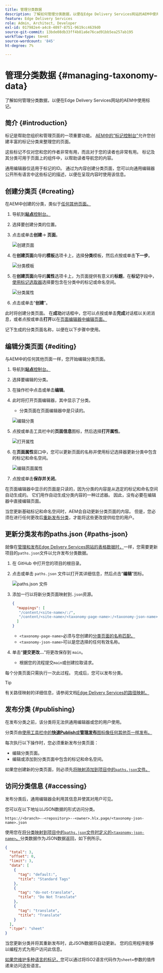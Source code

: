 ```yaml
---
title: 管理分类数据
description: 了解如何管理分类数据，以便在Edge Delivery Services网站的AEM中使用标记。
feature: Edge Delivery Services
role: Admin, Architect, Developer
exl-id: 017982e4-a4c8-4097-8751-9619cc4639d0
source-git-commit: 13bde08db33ff4b81a6e76cad91bb5ea257ab195
workflow-type: tm+mt
source-wordcount: '845'
ht-degree: 7%

---
```


# 管理分类数据 {#managing-taxonomy-data}

了解如何管理分类数据，以便在Edge Delivery Services网站的AEM中使用标记。

## 简介 {#introduction}

标记是帮助您组织和管理页面的一项重要功能。 [AEM中的“标记控制台”](/help/sites-cloud/administering/tags.md#tagging-console)允许您创建丰富的标记分类来整理您的页面。

这些标记不仅对您和您的作者非常有用，而且对于您的读者也非常有用。 标记及其分类可用于页面上的组件中，以帮助读者导航您的内容。

通用编辑器仅适用于标记的ID。 通过为内容创建分类页面，您可以向通用编辑器公开所有语言中这些标记的描述，以便在呈现内容时使用该信息。

## 创建分类页 {#creating}

在AEM中创建的分类，类似于[任何其他页面。](/help/sites-cloud/authoring/sites-console/creating-pages.md)

1. 导航到&#x200B;[**站点**&#x200B;控制台。](/help/sites-cloud/authoring/sites-console/introduction.md)

1. 选择要创建分类的位置。

1. 点击或单击&#x200B;**创建**-> **页面**。

   ![创建页面](assets/taxonomy/create-page.png)

1. 在&#x200B;**创建页面**&#x200B;向导的&#x200B;**模板**&#x200B;选项卡上，选择&#x200B;**分类**&#x200B;模板，然后点按或单击&#x200B;**下一步**。

   ![分类模板](assets/taxonomy/taxonomy-template.png)

1. 在&#x200B;**创建页面**&#x200B;向导的&#x200B;**属性**&#x200B;选项卡上，为页面提供有意义的&#x200B;**标题**，在&#x200B;**标记**&#x200B;字段中，[使用标记选取器](/help/sites-cloud/authoring/sites-console/tags.md)选择要包含在分类中的标记或命名空间。

   ![分类属性](assets/taxonomy/create-page-wizard-properties.png)

1. 点击或单击“**创建**”。

此时将创建分类页面。 在&#x200B;**成功**&#x200B;对话框中，您可以点按或单击&#x200B;**完成**&#x200B;对话框以关闭消息，或者点按或单击&#x200B;**打开**&#x200B;以在[页面编辑器中编辑页面。](/help/sites-cloud/authoring/page-editor/introduction.md)

记下生成的分类页面名称，以便在以下步骤中使用。

## 编辑分类页面 {#editing}

与AEM中的任何其他页面一样，您开始编辑分类页面。

1. 导航到&#x200B;[**站点**&#x200B;控制台。](/help/sites-cloud/authoring/sites-console/introduction.md)

1. 选择要编辑的分类。

1. 在操作栏中点击或单击&#x200B;**编辑**。

1. 此时将打开页面编辑器，其中显示了分类。

   * 分类页面在页面编辑器中是只读的。

   ![编辑分类](assets/taxonomy/edit-page.png)

1. 点按或单击工具栏中的&#x200B;**页面信息**&#x200B;图标，然后选择&#x200B;**打开属性**。

   ![打开属性](assets/taxonomy/open-properties.png)

1. 在&#x200B;**页面属性**&#x200B;窗口中，您可以更新页面的名称并使用标记选择器更新分类中包含的标记和命名空间。

   ![编辑页面属性](assets/taxonomy/edit-properties.png)

1. 点按或单击&#x200B;**保存并关闭**。

在页面编辑器中显示的页面是只读的，因为分类的内容是从选定的标记和命名空间自动生成的。 它们用作自动生成分类内容的一种过滤器。 因此，没有必要在编辑器中直接编辑页面。

当您更新基础标记和命名空间时，AEM会自动更新分类页面的内容。 但是，您必须在进行任何更改后[重新发布分类](#publishing)，才能将这些更改提供给您的用户。

## 更新分类发布的paths.json {#paths-json}

就像在[管理和发布Edge Delivery Services网站的表格数据时，](/help/edge/wysiwyg-authoring/tabular-data.md)一样，您需要更新项目的`paths.json`文件以允许发布分类数据。

1. 在 GitHub 中打开您的项目的根目录。

1. 点击或单击 `paths.json` 文件以打开其详细信息，然后点击“**编辑**”图标。

   ![paths.json 文件](assets/taxonomy/paths-json.png)

1. 添加一行以将新分类页面映射到`.json`资源。

   ```json
   {
     "mappings": [
      "/content/<site-name>/:/",
      "/content/<site-name>/<taxonomy-page-name>:/<taxonomy-json-name>.json"
     ]
   }
   ```

   * `<taxonomy-page-name>`必须与您创建的[分类页面的名称匹配。](#creating)
   * `<taxonomy-json-name>`可以是您选择的任何有效名称。

1. 单击“**提交更改...**”将更改保存到 `main`。

   * 根据您的流程提交`main`或创建拉取请求。

每个分类页面只需执行一次此过程。 完成后，您可以发布分类。

>[!TIP]
>
>有关路径映射的详细信息，请参阅文档[Edge Delivery Services的路径映射。](/help/edge/wysiwyg-authoring/path-mapping.md)

## 发布分类 {#publishing}

在发布分类之前，该分类将无法供通用编辑器或您的用户使用。

分类页由[使用工具栏中的&#x200B;**快速Publish**&#x200B;或&#x200B;**管理发布**&#x200B;图标像任何其他页一样发布。](/help/sites-cloud/authoring/sites-console/publishing-pages.md)

每次执行以下操作时，您必须重新发布分类页面：

* 编辑分类页面。
* 编辑或添加到分类页面中包含的标记和命名空间。

如果您创建新的分类页面，则必须先[将映射添加到项目中的`paths.json`文件。](#paths-json)

## 访问分类信息 {#accessing}

发布分类后，通用编辑器会利用其信息并使其对用户可见。

您可以在以下地址以JSON数据的形式访问分类。

`https://<branch>--<repository>--<owner>.hlx.page/<taxonomy-json-name>.json`

使用您在[将分类映射到项目中的`paths.json`文件时定义的`<taxonomy-json-name>`。](#paths-json)分类数据作为JSON数据返回，如下例所示。

```json
{
  "total": 3,
  "offset": 0,
  "limit": 3,
  "data": [
    {
      "tag": "default:",
      "title": "Standard Tags"
    },
    {
      "tag": "do-not-translate",
      "title": "Do Not Translate"
    },
    {
      "tag": "translate",
      "title": "Translate"
    }
  ],
  ":type": "sheet"
}
```

当您更新分类并将其重新发布时，此JSON数据将自动更新。 您的应用程序能够以编程方式为用户访问此信息。

[如果您维护多种语言的标记，](/help/sites-cloud/administering/tags.md#managing-tags-in-different-languages)您可以通过将ISO2语言代码作为`sheet=`参数的值传递来访问这些语言。
